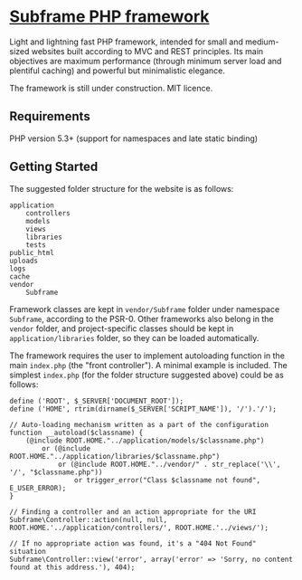 
[Subframe PHP framework](http://radoid.com/subframe/)
======================

Light and lightning fast PHP framework, intended for small and medium-sized websites built according to MVC and REST principles.
Its main objectives are maximum performance (through minimum server load and plentiful caching) and powerful but minimalistic elegance.

The framework is still under construction. MIT licence.

Requirements
------------

PHP version 5.3+ (support for namespaces and late static binding)

Getting Started
---------------

The suggested folder structure for the website is as follows:

	application
		controllers
		models
		views
		libraries
		tests
	public_html
	uploads
	logs
	cache
	vendor
		Subframe

Framework classes are kept in `vendor/Subframe` folder under namespace `Subframe`, according to the PSR-0.
Other frameworks also belong in the `vendor` folder,
and project-specific classes should be kept in `application/libraries` folder, so they can be loaded automatically.

The framework requires the user to implement autoloading function in the main `index.php` (the "front controller").
A minimal example is included. The simplest `index.php` (for the folder structure suggested above) could be as follows:

	define ('ROOT', $_SERVER['DOCUMENT_ROOT']);
	define ('HOME', rtrim(dirname($_SERVER['SCRIPT_NAME']), '/').'/');

	// Auto-loading mechanism written as a part of the configuration
	function __autoload($classname) {
		(@include ROOT.HOME."../application/models/$classname.php")
			or (@include ROOT.HOME."../application/libraries/$classname.php")
				or (@include ROOT.HOME."../vendor/" . str_replace('\\', '/', "$classname.php"))
					or trigger_error("Class $classname not found", E_USER_ERROR);
	}

	// Finding a controller and an action appropriate for the URI
	Subframe\Controller::action(null, null, ROOT.HOME.'../application/controllers/', ROOT.HOME.'../views/');

	// If no appropriate action was found, it's a "404 Not Found" situation
	Subframe\Controller::view('error', array('error' => 'Sorry, no content found at this address.'), 404);
